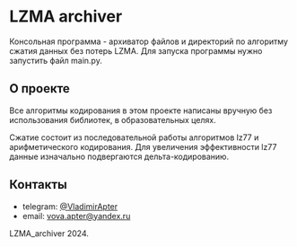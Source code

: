 # LZMA archiver
Консольная программа - архиватор файлов и директорий по алгоритму сжатия данных без потерь LZMA. Для запуска 
программы нужно запустить файл main.py.

## О проекте
Все алгоритмы кодирования в этом проекте написаны вручную без использования 
библиотек, в образовательных целях.

Сжатие состоит из последовательной работы алгоритмов lz77 и арифметического 
кодирования. Для увеличения эффективности lz77 данные изначально подвергаются 
дельта-кодированию.


## Контакты

- telegram: [@VladimirApter](https://t.me/VladimirApter)
- email: [vova.apter@yandex.ru](mailto:vova.apter@yandex.ru)


LZMA_archiver 2024.
